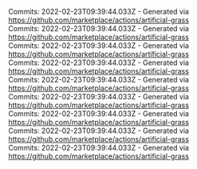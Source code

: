 Commits: 2022-02-23T09:39:44.033Z - Generated via https://github.com/marketplace/actions/artificial-grass
<br>
Commits: 2022-02-23T09:39:44.033Z - Generated via https://github.com/marketplace/actions/artificial-grass
<br>
Commits: 2022-02-23T09:39:44.033Z - Generated via https://github.com/marketplace/actions/artificial-grass
<br>
Commits: 2022-02-23T09:39:44.033Z - Generated via https://github.com/marketplace/actions/artificial-grass
<br>
Commits: 2022-02-23T09:39:44.033Z - Generated via https://github.com/marketplace/actions/artificial-grass
<br>
Commits: 2022-02-23T09:39:44.033Z - Generated via https://github.com/marketplace/actions/artificial-grass
<br>
Commits: 2022-02-23T09:39:44.033Z - Generated via https://github.com/marketplace/actions/artificial-grass
<br>
Commits: 2022-02-23T09:39:44.033Z - Generated via https://github.com/marketplace/actions/artificial-grass
<br>
Commits: 2022-02-23T09:39:44.033Z - Generated via https://github.com/marketplace/actions/artificial-grass
<br>
